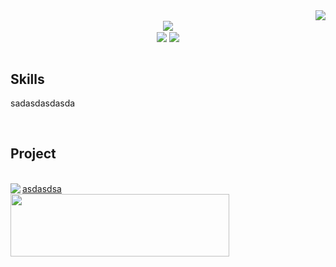 <div align="center">
  
<div align="right">
<img align="right" src="https://github-readme-stats.vercel.app/api?username=liardanc3&hide_border=true"/>
</div>

<div align="left">
<br>

<div align="center">
<img align="center" src="https://readme-typing-svg.herokuapp.com?font=Mukta&size=23&duration=3000&pause=20000&color=000000&center=true&vCenter=true&width=350&lines=Hi+there%2C+my+name+is+Donghwan+Kim."/>
</div>
<div align="center">
<img align="center" src="https://hits.seeyoufarm.com/api/count/incr/badge.svg?url=https%3A%2F%2Fgithub.com%2Fliardanc3&count_bg=%23000000&title_bg=%23000000&icon=github.svg&icon_color=%23E7E7E7&title=hits&edge_flat=false"/>
<img align="center" src="http://mazassumnida.wtf/api/mini/generate_badge?boj=l1ardanc3"/>
</div>
</div>
</div>






<br>



<div align="left">

Skills
---



sadasdasdasda

<br>
</div>


<div align="left" xmlns="http://www.w3.org/1999/xhtml">

Project
---
<br>

<div align="left">
<a align="left" href="https://github.com/liardanc3/inunavi">
<img align="left" src="https://github-readme-stats.vercel.app/api/pin/?username=liardanc3&repo=inunavi&title_color=07ad23&border_color=07ad23&width=300"/>
asdasdsa

</div> 


<a alighhref="https://github.com/So-So-Happy/SoSoHappy-BackEnd">
<img height="100" width="350" src="https://github-readme-stats.vercel.app/api/pin/?username=So-So-Happy&repo=SoSoHappy-BackEnd&title_color=8a7d07&border_color=8a7d07"/>


</div>

